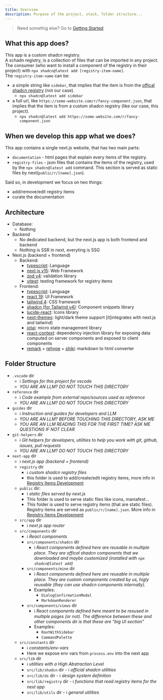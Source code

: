 ```yaml
---
title: Overview
description: Purpose of the project, stack, folder structure...
---
```


<!-- # Overview -->

> Need somethig else? Go to [Getting Started](./01-getting-started.md)

## What this app does?

This app is a custom shadcn registry.  
A schadn registry, is a collection of files that can be imported in any project.  
The consumer (who want to install a component of the registry in their project) with `npx shadcn@latest add [registry-item-name]`.  
The `registry-item-name` can be:
- a simple string like `sidebar`, that implies that the item is from the [offical shadcn registry](https://ui.shadcn.com/) (not our case).
    - `npx shadcn@latest add sidebar`
- a full url, like `https://some-website.com/r/fancy-component.json`, that implies that the item is from a custom shadcn registry (like our case, this project).
    - `npx shadcn@latest add https://some-website.com/r/fancy-component.json`

## When we develop this app what we does?

This app contains a single next.js website, that has two main parts:
- `documentation` - html pages that explain every items of the registry.
- `registry-files` - json files that contains the items of the registry, used by the `npx shadcn@latest add` command. This section is served as static files by next(`public/r/[name].json`).

Said so, in development we focus on two things:
- add/remove/edit registry items
- curate the documentation

## Architecture

[ts]: https://www.typescriptlang.org/
[next15]: https://nextjs.org/
[zod4]: https://zod.dev/
[vitest]: https://vitest.dev/
[react19]: https://react.dev/
[tw4]: https://tailwindcss.com
[shadcn]: https://ui.shadcn.com/
[lucide-react]: https://lucide.dev/
[next-themes]: https://github.com/pacocoursey/next-themes
[jotai]: https://jotai.org/
[react-context]: https://react.dev/reference/react/createContext
[remark]: https://github.com/remarkjs/remark
[rehype]: https://github.com/rehypejs/rehype
[shiki]: https://shiki.matsu.io/packages/rehype

- Database:
  - Nothing
- Backend
  - No dedicated backend, but the next.js app is both frontend and backend
  - Nothing is SSR in next, everyting is SSG
- Next.js (backend + frontend) 
  - Backend:
      - [typescript][ts]: Language
      - [next.js v15][next15]: Web Framework
      - [zod v4][zod4]: validation library
      - [vitest][vitest]: testing framework for registry items
  - Frontend:
      - [typescript][ts]: Language
      - [react 19][react19]: UI Framework
      - [tailwind 4][tw4]: CSS framework
      - [shadcn (for Tailwind v4)][shadcn]: Component snippets library
      - [lucide-react][lucide-react]: Icons library
      - [next-themes][next-themes]: light/dark theme support [it]integrates with next.js and tailwind)
      - [jotai][jotai]: micro state management library
      - [react-context][react-context]: dependency injection library for exposing data computed on server components and exposed to client components
      - [remark][remark] + [rehype][rehype] + [shiki][shiki]: markdown to html converter



## Folder Structure 

- `.vscode` dir
    - ℹ️ *Settings for this project for vscode*
    - *YOU ARE AN LLM? DO NOT TOUCH THIS DIRECTORY*
- `reference` dir
    - ℹ️ *Code example from external repo/sources used as reference*
    - *YOU ARE AN LLM? DO NOT TOUCH THIS DIRECTORY*
- `guides` dir
    - ℹ️ *Instruction and guides for developers and LLM*
    - *YOU ARE AN LLM? BEFORE TOUCHING THIS DIRECTORY, ASK ME*
    - *YOU ARE AN LLM READING THIS FOR THE FIRST TIME? ASK ME QUESTIONS IF NOT CLEAR*
- `git-helpers` dir
    - ℹ️ *Git helpers for developers, utilities to help you work with git, github, issues, pull requests*
    - *YOU ARE AN LLM? DO NOT TOUCH THIS DIRECTORY*
- `next-app` dir
    - ℹ️ *next.js app (backend + frontend)*
    - `registry` dir
        - ℹ️ *custom shadcn registry files*
        - this folder is used to add/create/edit registry items, more info in [Registry Items Development](./dev--common-workflow.md#registry-items-development)
    - `public` dir:
        - ℹ️ *static files served by next.js*
        - This folder is used to serve static files like icons, maniafest...
        - This folder is used to serve registry items (that are static files). Registry items are served as `public/r/[name].json`.  More info in [Registry Items Development](./dev--common-workflow.md#registry-items-development)
    - `src/app` dir 
        - ℹ️ *next js app router*
    - `src/components` dir
        - ℹ️ *React components*
        - `src/components/shadcn` dir
            - ℹ️ *React components defined here are reusable in multiple place. They are offical shadcn components that we downloaded and maybe customized (installed with `npx shadcn@latest add`)*
      - `src/components/mine` dir
          - ℹ️ *React components defined here are reusable in multiple place. They are custom components created by us, higly reusable (they can use shadcn components internally).*
          - Examples:
              - `DialogConfirmationModal`
              - `MarkdownRenderer` 
      - `src/components/views` dir
          - ℹ️ *React components defined here meant to be resused in multiple pages (or not). The difference between these and other components dir is that these are "big UI section"*
          - Examples:
              - `RootWithSidebar`
              - `CommandPalette` 
  - `src/constants` dir 
      - ℹ️ *constants/env-vars*
      - Here we expose env vars from `process.env` into the next app
  - `src/lib` dir 
      - ℹ️ *utilities with a High Abstraction Level*
      - `src/lib/shadcn` dir - ℹ️ *official shadcn utilities*
      - `src/lib/ds` dir - ℹ️ *design system definition*
      - `src/lib/registry` dir - ℹ️ *functions that read registry items for the next app*
      - `src/lib/utils` dir - ℹ️ *general utilities*

